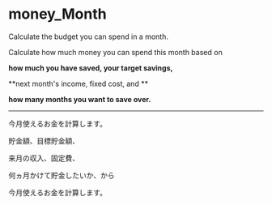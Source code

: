# money_Month
Calculate the budget you can spend in a month.

Calculate how much money you can spend this month based on 

**how much you have saved, your target savings,**

**next month's income, fixed cost, and **

**how many months you want to save over.**

-----------------------------------

今月使えるお金を計算します。

貯金額、目標貯金額、

来月の収入、固定費、

何ヵ月かけて貯金したいか、から

今月使えるお金を計算します。
